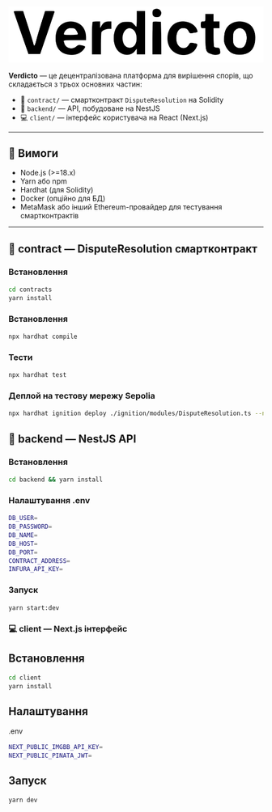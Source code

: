 ![Alt text](./logo.svg)

**Verdicto** — це децентралізована платформа для вирішення спорів, що складається з трьох основних частин:
- 🧾 `contract/` — смартконтракт `DisputeResolution` на Solidity
- 🧠 `backend/` — API, побудоване на NestJS
- 💻 `client/` — інтерфейс користувача на React (Next.js)

---

## 🔧 Вимоги

- Node.js (>=18.x)
- Yarn або npm
- Hardhat (для Solidity)
- Docker (опційно для БД)
- MetaMask або інший Ethereum-провайдер для тестування смартконтрактів

---

## 📄 contract — DisputeResolution смартконтракт

### Встановлення

```bash
cd contracts
yarn install
```

### Встановлення
```bash
npx hardhat compile
```

### Тести

```bash
npx hardhat test
```

### Деплой на тестову мережу Sepolia

```bash
npx hardhat ignition deploy ./ignition/modules/DisputeResolution.ts --network sepolia --verify
```

## 📄 backend — NestJS API

### Встановлення
```bash
cd backend && yarn install
```

### Налаштування .env

```bash
DB_USER=
DB_PASSWORD=
DB_NAME=
DB_HOST=
DB_PORT=
CONTRACT_ADDRESS=
INFURA_API_KEY=
```

### Запуск

```bash
yarn start:dev
```

### 💻 client — Next.js інтерфейс

## Встановлення

```bash
cd client
yarn install
```

## Налаштування
.env
```bash
NEXT_PUBLIC_IMGBB_API_KEY=
NEXT_PUBLIC_PINATA_JWT=
```

## Запуск
```bash
yarn dev
``` 